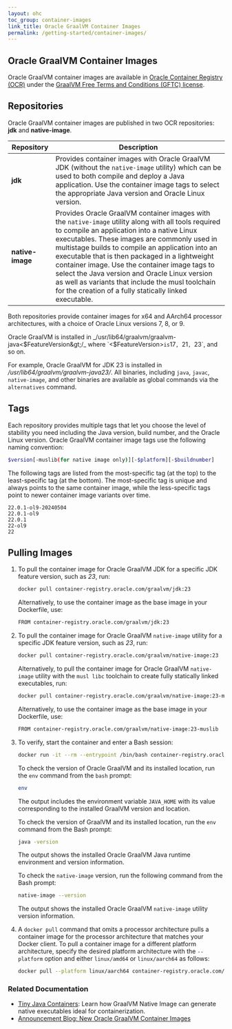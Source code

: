 ```yaml
---
layout: ohc
toc_group: container-images
link_title: Oracle GraalVM Container Images
permalink: /getting-started/container-images/
---
```


## Oracle GraalVM Container Images

Oracle GraalVM container images are available in [Oracle Container Registry (OCR)](https://container-registry.oracle.com/ords/ocr/ba/graalvm) under the [GraalVM Free Terms and Conditions (GFTC) license](https://www.oracle.com/downloads/licenses/graal-free-license.html).

## Repositories

Oracle GraalVM container images are published in two OCR repositories: **jdk** and **native-image**. 

| Repository       | Description |
|------------------|-------------|
| **jdk**          | Provides container images with Oracle GraalVM JDK (without the `native-image` utility) which can be used to both compile and deploy a Java application. Use the container image tags to select the appropriate Java version and Oracle Linux version. |
| **native-image** | Provides Oracle GraalVM container images with the `native-image` utility along with all tools required to compile an application into a native Linux executables. These images are commonly used in multistage builds to compile an application into an executable that is then packaged in a lightweight container image. Use the container image tags to select the Java version and Oracle Linux version as well as variants that include the musl toolchain for the creation of a fully statically linked executable. |

Both repositories provide container images for x64 and AArch64 processor architectures, with a choice of Oracle Linux versions 7, 8, or 9.

Oracle GraalVM is installed in _/usr/lib64/graalvm/graalvm-java&lt;$FeatureVersion&gt;/_ where `<$FeatureVersion>` is `17`, `21`, `23`, and so on.

For example, Oracle GraalVM for JDK 23 is installed in _/usr/lib64/graalvm/graalvm-java23/_.
All binaries, including `java`, `javac`, `native-image`, and other binaries are available as global commands via the `alternatives` command.

## Tags

Each repository provides multiple tags that let you choose the level of stability you need including the Java version, build number, and the Oracle Linux version. 
Oracle GraalVM container image tags use the following naming convention:
```bash
$version[-muslib(for native image only)][-$platform][-$buildnumber]
```

The following tags are listed from the most-specific tag (at the top) to the least-specific tag (at the bottom). 
The most-specific tag is unique and always points to the same container image, while the less-specific tags point to newer container image variants over time.
```
22.0.1-ol9-20240504
22.0.1-ol9
22.0.1
22-ol9
22
```

## Pulling Images

1. To pull the container image for Oracle GraalVM JDK for a specific JDK feature version, such as _23_, run:
    ```bash
    docker pull container-registry.oracle.com/graalvm/jdk:23
    ```
    
    Alternatively, to use the container image as the base image in your Dockerfile, use:
    ```bash
    FROM container-registry.oracle.com/graalvm/jdk:23
    ```

2.  To pull the container image for Oracle GraalVM `native-image` utility for a specific JDK feature version, such as _23_, run: 
    ```bash
    docker pull container-registry.oracle.com/graalvm/native-image:23
    ```
    
    Alternatively, to pull the container image for Oracle GraalVM `native-image` utility with the `musl libc` toolchain to create fully statically linked executables, run:
    ```bash
    docker pull container-registry.oracle.com/graalvm/native-image:23-muslib
    ```
    
    Alternatively, to use the container image as the base image in your Dockerfile, use:
    ```bash
    FROM container-registry.oracle.com/graalvm/native-image:23-muslib
    ```
    
3. To verify, start the container and enter a Bash session:
    ```bash
    docker run -it --rm --entrypoint /bin/bash container-registry.oracle.com/graalvm/native-image:23
    ```

    To check the version of Oracle GraalVM and its installed location, run the `env` command from the `bash` prompt:
    ```bash
    env
    ```
    The output includes the environment variable `JAVA_HOME` with its value corresponding to the installed GraalVM version and location.

	To check the version of GraalVM and its installed location, run the `env` command from the Bash prompt:
    ```bash
    java -version
    ```
    The output shows the installed Oracle GraalVM Java runtime environment and version information.
    
    To check the `native-image` version, run the following command from the Bash prompt:
    ```bash
    native-image --version
    ```
    The output shows the installed Oracle GraalVM `native-image` utility version information.
    
4. A `docker pull` command that omits a processor architecture pulls a container image for the processor architecture that matches your Docker client. To pull a container image for a different platform architecture, specify the desired platform architecture with the `--platform` option and either `linux/amd64` or `linux/aarch64` as follows:
    ```bash
    docker pull --platform linux/aarch64 container-registry.oracle.com/graalvm/native-image:23
    ```

### Related Documentation

- [Tiny Java Containers](https://github.com/graalvm/graalvm-demos/tree/master/tiny-java-containers): Learn how GraalVM Native Image can generate native executables ideal for containerization.
- [Announcement Blog: New Oracle GraalVM Container Images](https://blogs.oracle.com/java/post/new-oracle-graalvm-container-images)